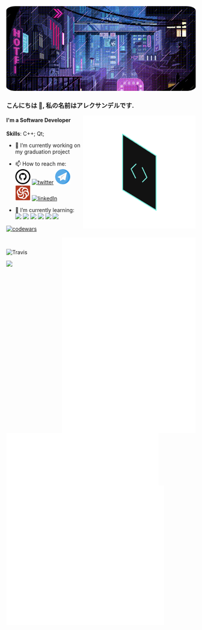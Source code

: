<img src="images/cyberpunk_8bit.gif" height="auto" width="auto" style="border-radius:5%">

### こんにちは 👋, 私の名前はアレクサンデルです.
<img src="images/backstage-techdocs-icon-1.gif" align='right' height ='300' >  

#### I'm a Software Developer



**Skills**: C++; Qt;

- 🔭 I’m currently working on my graduation project
- 📫 How to reach me:  
[<img src="images/github-logo.svg"  alt='github' height='40'>](https://github.com/KeoFoxy) [<img src="https://cdn.jsdelivr.net/gh/devicons/devicon/icons/twitter/twitter-original.svg" alt='twitter' height='40' width='40'>](https://twitter.com/FoxyKeo) [<img src="images/telegram-svgrepo-com.svg" alt='Telegram' height='40' width='40'>](https://t.me/KeoFoxy) [<img src="images/code-wars-logo.svg" alt='codewars' height='40'>](https://www.codewars.com/users/KeoFoxy) [<img src="https://cdn.jsdelivr.net/gh/devicons/devicon/icons/linkedin/linkedin-original.svg" alt='linkedIn' height='40'>](https://www.linkedin.com/in/keofoxy/)

- 🍤 I’m currently learning:  
<img src="https://cdn.jsdelivr.net/gh/devicons/devicon/icons/javascript/javascript-original.svg" height='40'> <img src="https://cdn.jsdelivr.net/gh/devicons/devicon/icons/typescript/typescript-original.svg" height='40'> <img src="https://cdn.jsdelivr.net/gh/devicons/devicon/icons/react/react-original-wordmark.svg" height='40'> <img src="https://cdn.jsdelivr.net/gh/devicons/devicon/icons/cplusplus/cplusplus-original.svg" height='40'> <img src="https://cdn.jsdelivr.net/gh/devicons/devicon/icons/qt/qt-original.svg" height='40'> <img src="https://cdn.jsdelivr.net/gh/devicons/devicon/icons/nextjs/nextjs-line.svg" height='40'>
          
<!---
your comment goes here
and here


[![Top Langs](https://github-readme-stats-git-masterrstaa-rickstaa.vercel.app/api/top-langs/?username=KeoFoxy&langs_count=10&layout=compact&theme=react&hide=tcl,verilog,systemverilog)](https://github.com/KeoFoxy)
-->
[![codewars](https://www.codewars.com/users/KeoFoxy/badges/small)](https://www.codewars.com/users/KeoFoxy)
<!---
[![Metrics_toplang](top_languages.svg)](https://github.com/KeoFoxy)
-->
[<img src="anime.svg" align='right' height="520px">](https://anilist.co/user/KeoFoxy/) 


[<img src="top_languages.svg" align='left' height="140px">](https://github.com/KeoFoxy)   
[<img src="twitter.svg" align='left' height="370px">](https://twitter.com/FoxyKeo) 

![Travis](https://steam-stat.vercel.app/api?profileName=KeoFoxy)

<img src="https://steam-stat.vercel.app/api?profileName=KeoFoxy">
